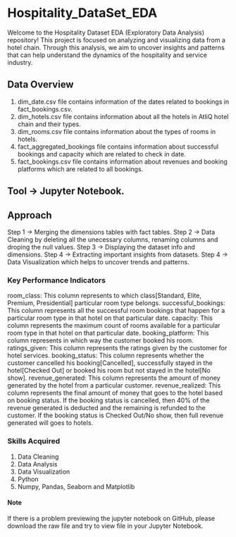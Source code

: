 # Hospitality_DataSet_EDA
Welcome to the Hospitality Dataset EDA (Exploratory Data Analysis) repository! This project is focused on analyzing and visualizing data from a hotel chain. Through this analysis, we aim to uncover insights and patterns that can help understand the dynamics of the hospitality and service industry.

## Data Overview
1. dim_date.csv file contains information of the dates related to bookings in fact_bookings.csv.
2. dim_hotels.csv file contains information about all the hotels in AtliQ hotel chain and their types.
3. dim_rooms.csv file contains information about the types of rooms in hotels.
4. fact_aggregated_bookings file contains information about successful bookings and capacity which are related to check in date.
5. fact_bookings.csv file contains information about revenues and booking platforms which are related to all bookings.

## Tool -> Jupyter Notebook.

## Approach
Step 1 -> Merging the dimensions tables with fact tables.
Step 2 -> Data Cleaning by deleting all the unecessary columns, renaming columns and droping the null values.
Step 3 -> Displaying the dataset info and dimensions.
Step 4 -> Extracting important insights from datasets.
Step 4 -> Data Visualization which helps to uncover trends and patterns.

### Key Performance Indicators
room_class: This column represents to which class[Standard, Elite, Premium, Presidential] particular room type belongs.
successful_bookings: This column represents all the successful room bookings that happen for a particular room type in that hotel on that particular date.
capacity: This column represents the maximum count of rooms available for a particular room type in that hotel on that particular date.
booking_platform: This column represents in which way the customer booked his room.
ratings_given: This column represents the ratings given by the customer for hotel services.
booking_status: This column represents whether the customer cancelled his booking[Cancelled], successfully stayed in the hotel[Checked Out] or booked his room but not stayed in the hotel[No show].
revenue_generated: This column represents the amount of money generated by the hotel from a particular customer.
revenue_realized: This column represents the final amount of money that goes to the hotel based on booking status. If the booking status is cancelled, then 40% of the revenue generated is deducted and the remaining is refunded to the customer. If the booking status is Checked Out/No show, then full revenue generated will goes to hotels.


### Skills Acquired
1. Data Cleaning
2. Data Analysis
3. Data Visualization
4. Python
5. Numpy, Pandas, Seaborn and Matplotlib

#### Note
If there is a problem previewing the jupyter notebook on GitHub, please download the raw file and try to view file in your Jupyter Notebook.
